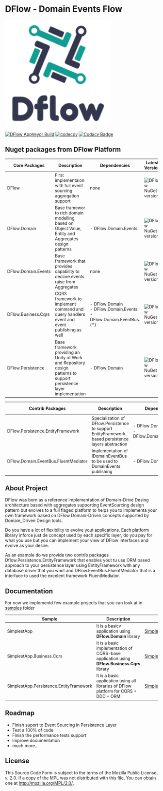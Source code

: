 # DFlow - Domain Events Flow

  <img src="docs/img/logodflow_200x200.png" width="350" />

  [![DFlow AppVeyor Build](https://ci.appveyor.com/api/projects/status/481jwy9pnyh0fv41/branch/master?svg=true)](https://ci.appveyor.com/project/drr00t/dflow/branch/master)
 [![codecov](https://codecov.io/gh/roadtoagility/dflow/branch/master/graph/badge.svg)](https://codecov.io/gh/roadtoagility/dflow) 
[![Codacy Badge](https://app.codacy.com/project/badge/Grade/008ea00243504ac5ab31a24ebed9e5e8)](https://www.codacy.com/gh/roadtoagility/dflow/dashboard?utm_source=github.com&amp;utm_medium=referral&amp;utm_content=roadtoagility/dflow&amp;utm_campaign=Badge_Grade)

## Nuget packages from DFlow Platform
  Core Packages|Description|Dependencies|Latest Version|
  -|-|-|-|
  DFlow| First implementaion with full event sourcing aggregation support|none|![DFlow NuGet version](https://img.shields.io/nuget/v/DFlow.svg)|
  DFlow.Domain|Base framewor to rich domain modelling based on Object Value, Entity and Aggregates design patterns|- DFlow.Domain.Events|![DFlow NuGet version](https://img.shields.io/nuget/v/DFlow.Domain.svg)|
  DFlow.Domain.Events|Base framework that provides capability to declare events raise from Aggregates|none|![DFlow NuGet version](https://img.shields.io/nuget/v/DFlow.Domain.Events.svg)|
  DFlow.Business.Cqrs|CQRS framework to implement command and query handlers event and event publishing as well|- DFlow.Domain </br>- DFlow.Domain.Events </br>- DFlow.Domain.EventBus.(*)</br>|![DFlow NuGet version](https://img.shields.io/nuget/v/DFlow.Business.Cqrs.svg)|
  DFlow.Persistence|Base framework providing an Unity of Work and Repository design patterns to support persistence layer implementation|- DFlow.Domain </br>|![DFlow NuGet version](https://img.shields.io/nuget/v/DFlow.Persistence.svg)|

  Contrib Packages|Description|Dependencies|Latest Version|
  -|-|-|-|
  DFlow.Persistence.EntityFramework|Specialization of DFlow.Persistence to support EntityFramework based persistence layers abstraction|- DFlow.Domain </br>- DFlow.Domain.Persistence </br>|![DFlow NuGet version](https://img.shields.io/nuget/v/DFlow.Persistence.EntityFramework.svg)|
  DFlow.Domain.EventBus.FluentMediator|Implementation of IDomainEventBus to be used to DomainEvents publishing |- DFlow.Domain.Events </br>|![DFlow NuGet version](https://img.shields.io/nuget/v/DFlow.Domain.EventBus.FluentMediator.svg)|

## About Project
  DFlow was born as a reference implementation of Domain-Drive Desing architecture based with aggregates supporting EventSourcing design pattern but evolves to a full flaged platform to helps you to implementa your own framework based on DFlow Domani-Driven concepts supported by Domain_Driven Design tools.

  Do you have a lot of flexibility to evolve yout applications. Each platform library inforce just de concept used by each specific layer, do you pay for what you use but you can implement your view of DFlow interfaces and evolve as your desire.

  As an example do we provide two contrib packages Dflow.Persistence.EntityFramework that enables yout tu use ORM based approach to your persistence layer using EntityFramework with any database driver that you want and DFlow.EventBus.FluentMediator that is a interface to used the excelent framework FluentMediator.

## Documentation
  For now we implementd few example projects that you can look at in [samples](https://github.com/roadtoagility/dflow/tree/master/samples) folder

  Sample|Description|Link|
  -|-|-|
  SimplestApp| It is a basicv application using **DFlow.Domain** library|[SimplestApp](https://github.com/roadtoagility/dflow/tree/master/samples/SimplestApp)|
  SimplestApp.Business.Cqrs| It is a basic implementation of CQRS-base application using **DFlow.Business.Cqrs** library |[SimplestApp.Business.Cqrs](https://github.com/roadtoagility/dflow/tree/master/samples/SimplestApp.Business.Cqrs)|
  SimplestApp.Persistence.EntityFramework|It is a basic application using all libraries of DFlow platform for CQRS + DDD + ORM|[SimplestApp.Persistence.EntityFramework](https://github.com/roadtoagility/dflow/tree/master/samples/SimplestApp.Persistence.EntityFramework)|

## Roadmap
  * Finish suport to Event Sourcing in Persistence Layer
  * Test a 100% of code
  * Finish the performance tests support
  * Improve documentation
  * much more...

## License
  This Source Code Form is subject to the terms of the Mozilla Public
  License, v. 2.0. If a copy of the MPL was not distributed with this
  file, You can obtain one at http://mozilla.org/MPL/2.0/.
